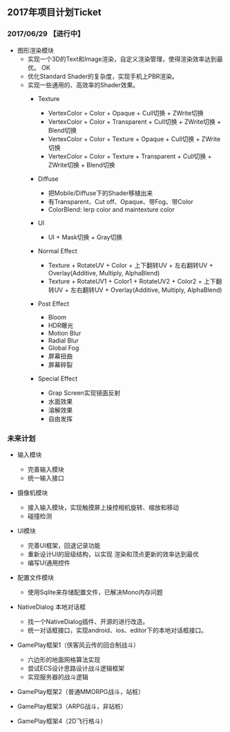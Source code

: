 ## 2017年项目计划Ticket
### 2017/06/29 【进行中】
* 图形渲染模块
	* 实现一个3D的Text和Image渲染，自定义渲染管理，使得渲染效率达到最优。		OK
	* 优化Standard Shader的复杂度，实现手机上PBR渲染。
	* 实现一些通用的、高效率的Shader效果。
		* Texture
			* VertexColor + Color + Opaque + Cull切换 + ZWrite切换
			* VertexColor + Color + Transparent + Cull切换 + ZWrite切换 + Blend切换
			* VertexColor + Color + Texture + Opaque + Cull切换 + ZWrite切换
			* VertexColor + Color + Texture + Transparent + Cull切换 + ZWrite切换 + Blend切换
		
		* Diffuse
			* 把Mobile/Diffuse下的Shader移植出来
			* 有Transparent、Cut off、Opaque、带Fog、带Color
			* ColorBlend: lerp color and maintexture color
			
		* UI
			* UI + Mask切换 + Gray切换
		
		* Normal Effect
			* Texture + RotateUV + Color + 上下翻转UV + 左右翻转UV + Overlay(Additive, Multiply, AlphaBlend)
			* Texture + RotateUV1 + Color1 + RotateUV2 + Color2 + 上下翻转UV + 左右翻转UV  + Overlay(Additive, Multiply, AlphaBlend)
			
		* Post Effect
			* Bloom
			* HDR曝光
			* Motion Blur
			* Radial Blur
			* Global Fog
			* 屏幕扭曲
			* 屏幕碎裂
		
		* Special Effect
			* Grap Screen实现镜面反射
			* 水面效果
			* 溶解效果
			* 自由发挥


### 未来计划
* 输入模块
	* 完善输入模块
	* 统一输入接口
	
* 摄像机模块
	* 接入输入模块，实现触摸屏上操控相机旋转、缩放和移动
	* 碰撞检测

* UI模块
	* 完善UI框架，回退记录功能
	* 重新设计UI的层级结构，以实现 渲染和顶点更新的效率达到最优
	* 编写UI通用控件
	
* 配置文件模块
	* 使用Sqlite来存储配置文件，已解决Mono内存问题

* NativeDialog 本地对话框
	* 找一个NativeDialog插件、开源的进行改造。
	* 统一对话框接口，实现android、ios、editor下的本地对话框接口。
	
* GamePlay框架1（侠客风云传的回合制战斗）
	* 六边形的地面网格算法实现
	* 尝试ECS设计思路设计战斗逻辑框架
	* 实现服务器的战斗逻辑
	
* GamePlay框架2（普通MMORPG战斗，站桩）

* GamePlay框架3（ARPG战斗，非站桩）

* GamePlay框架4（2D飞行格斗）









